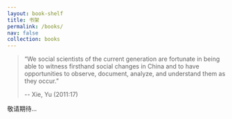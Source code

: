 ```yaml
---
layout: book-shelf
title: 书架
permalink: /books/
nav: false
collection: books
---
```


> “We social scientists of the current generation are fortunate in being able to witness firsthand social changes in China and to have opportunities to observe, document, analyze, and understand them as they occur.” 
>
> -- Xie, Yu (2011:17)

敬请期待...
